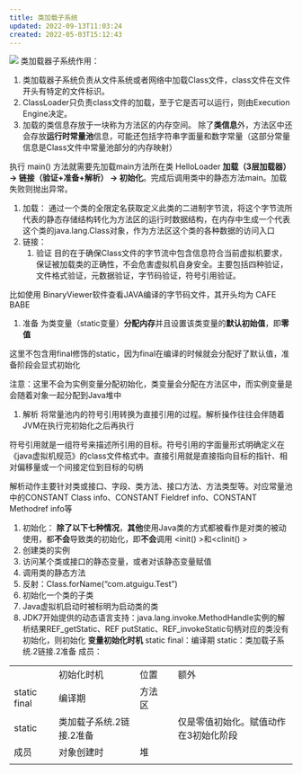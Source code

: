 ```yaml
---
title: 类加载子系统
updated: 2022-09-13T11:03:24
created: 2022-05-03T15:12:43
---
```


![](C:\Users\82609\AppData\Local\Temp\Java\pandoc/media/image1.png)
类加载器子系统作用：
1.  类加载器子系统负责从文件系统或者网络中加载Class文件，class文件在文件开头有特定的文件标识。
2.  ClassLoader只负责class文件的加载，至于它是否可以运行，则由Execution Engine决定。
3.  加载的类信息存放于一块称为方法区的内存空间。
除了**类信息**外，方法区中还会存放**运行时常量池**信息，可能还包括字符串字面量和数字常量（这部分常量信息是Class文件中常量池部分的内存映射）

执行 main() 方法就需要先加载main方法所在类 HelloLoader
**加载（3层加载器） -\> 链接（验证+准备+解析） -\> 初始化**。完成后调用类中的静态方法main。加载失败则抛出异常。

1.  加载：
通过一个类的全限定名获取定义此类的二进制字节流，将这个字节流所代表的静态存储结构转化为方法区的运行时数据结构，在内存中生成一个代表这个类的java.lang.Class对象，作为方法区这个类的各种数据的访问入口
1.  链接：
    1.  验证
目的在于确保Class文件的字节流中包含信息符合当前虚拟机要求，保证被加载类的正确性，不会危害虚拟机自身安全。主要包括四种验证，文件格式验证，元数据验证，字节码验证，符号引用验证。

比如使用 BinaryViewer软件查看JAVA编译的字节码文件，其开头均为 CAFE BABE
1.  准备
为类变量（static变量）**分配内存**并且设置该类变量的**默认初始值**，即**零值**

这里不包含用final修饰的static，因为final在编译的时候就会分配好了默认值，准备阶段会显式初始化

注意：这里不会为实例变量分配初始化，类变量会分配在方法区中，而实例变量是会随着对象一起分配到Java堆中
1.  解析
将常量池内的符号引用转换为直接引用的过程。解析操作往往会伴随着JVM在执行完初始化之后再执行

符号引用就是一组符号来描述所引用的目标。符号引用的字面量形式明确定义在《java虚拟机规范》的class文件格式中。直接引用就是直接指向目标的指针、相对偏移量或一个间接定位到目标的句柄

解析动作主要针对类或接口、字段、类方法、接口方法、方法类型等。对应常量池中的CONSTANT Class info、CONSTANT Fieldref info、CONSTANT Methodref info等
1.  初始化：
**除了以下七种情况**，**其他**使用Java类的方式都被看作是对类的被动使用，都**不会**导致类的初始化，即**不会**调用 \<init() \>和\<clinit() \>
1.  创建类的实例
2.  访问某个类或接口的静态变量，或者对该静态变量赋值
3.  调用类的静态方法
4.  反射：Class.forName(“com.atguigu.Test”)
5.  初始化一个类的子类
6.  Java虚拟机启动时被标明为启动类的类
7.  JDK7开始提供的动态语言支持：java.lang.invoke.MethodHandle实例的解析结果REF_getStatic、REF putStatic、REF_invokeStatic句柄对应的类没有初始化，则初始化
**变量初始化时机**
static final：编译期
static：类加载子系统.2链接.2准备
成员：

|  |  |  |  |  |
|----|----|----|----|----|
|  | 初始化时机 | 位置 |  | 额外 |
| static final | 编译期 | 方法区 |  |  |
| static | 类加载子系统.2链接.2准备 |  |  | 仅是零值初始化。赋值动作在3初始化阶段 |
| 成员 | 对象创建时 | 堆 |  |  |
|  |  |  |  |  |
